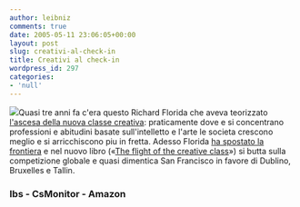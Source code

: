 ```yaml
---
author: leibniz
comments: true
date: 2005-05-11 23:06:05+00:00
layout: post
slug: creativi-al-check-in
title: Creativi al check-in
wordpress_id: 297
categories:
- 'null'
---
```


![](http://www.csmonitor.com/2005/0510/csmimg/p17a.jpg)Quasi tre anni fa c'era questo Richard Florida che aveva teorizzato [l'ascesa della nuova classe creativa](http://www.internetbookshop.it/ser/serdsp.asp?shop=1&c=FCIJXUA4TM0RG):
praticamente dove e si concentrano professioni e abitudini basate
sull'intelletto e l'arte le societa crescono meglio e si arricchiscono
piu in fretta. Adesso Florida [ha spostato la frontiera](http://www.csmonitor.com/2005/0510/p17s01-bogn.html) e nel nuovo libro («[The flight of the creative class](http://www.amazon.com/exec/obidos/ASIN/006075690X/ref=nosim/edazzlenet-20/104-8949559-5128741?dev-t=08FC0AFA9SSP0BEHY8G2)») si butta sulla competizione globale e quasi dimentica San Francisco in favore di Dublino, Bruxelles e Tallin.  



### Ibs - CsMonitor - Amazon
